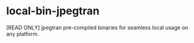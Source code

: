 # local-bin-jpegtran
[READ ONLY] jpegtran pre-compiled binaries for seamless local usage on any platform.
